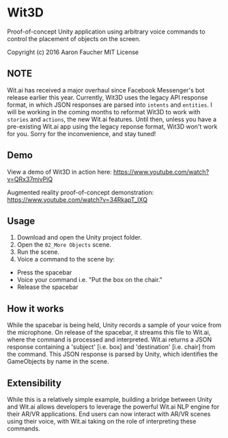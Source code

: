# Wit3D

Proof-of-concept Unity application using arbitrary voice commands to control the placement of objects on the screen.

Copyright (c) 2016 Aaron Faucher
MIT License

## NOTE
Wit.ai has received a major overhaul since Facebook Messenger's bot release earlier this year. Currently, Wit3D uses the legacy API response format, in which JSON responses are parsed into `intents` and `entities`. I will be working in the coming months to reformat Wit3D to work with `stories` and `actions`, the new Wit.ai features. Until then, unless you have a pre-existing Wit.ai app using the legacy reponse format, Wit3D won't work for you. Sorry for the inconvenience, and stay tuned!

## Demo

View a demo of Wit3D in action here:
https://www.youtube.com/watch?v=QRx37mivPiQ

Augmented reality proof-of-concept demonstration:
https://www.youtube.com/watch?v=34RkapT_IXQ

## Usage

1. Download and open the Unity project folder.
2. Open the `02_More Objects` scene.
3. Run the scene.
4. Voice a command to the scene by:
  - Press the spacebar
  - Voice your command i.e. "Put the box on the chair."
  - Release the spacebar

## How it works

While the spacebar is being held, Unity records a sample of your voice from the microphone. On release of the spacebar, it streams this file to Wit.ai, where the command is processed and interpreted. Wit.ai returns a JSON response containing a 'subject' [i.e. box] and 'destination' [i.e. chair] from the command. This JSON response is parsed by Unity, which identifies the GameObjects by name in the scene.

## Extensibility

While this is a relatively simple example, building a bridge between Unity and Wit.ai allows developers to leverage the powerful Wit.ai NLP engine for their AR/VR applications. End users can now interact with AR/VR scenes using their voice, with Wit.ai taking on the role of interpreting these commands.
